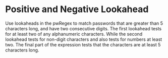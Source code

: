 # Positive and Negative Lookahead
 Use lookaheads in the pwRegex to match passwords that are greater than 5 characters long, and have two consecutive digits.
The first lookahead tests for at least two of any alphanumeric characters. 
While the second lookahead tests for non-digit characters and also tests for numbers at least two. 
The final part of the expression tests that the characters are at least 5 characters long.
